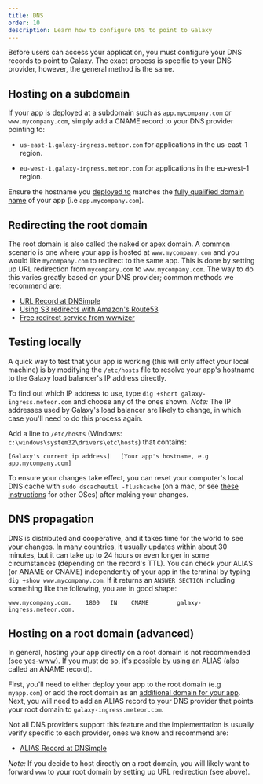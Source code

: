 ```yaml
---
title: DNS
order: 10
description: Learn how to configure DNS to point to Galaxy
---
```


Before users can access your application, you must configure your DNS records to point to Galaxy. The exact process is specific to your DNS provider, however, the general method is the same.

<h2 id="subdomain">Hosting on a subdomain</h2>

If your app is deployed at a subdomain such as `app.mycompany.com` or `www.mycompany.com`, simply add a CNAME record to your DNS provider pointing to:

- `us-east-1.galaxy-ingress.meteor.com` for applications in the us-east-1 region. 

- `eu-west-1.galaxy-ingress.meteor.com` for applications in the eu-west-1 region.  

Ensure the hostname you [deployed to](deploying-to-galaxy) matches the [fully qualified domain name](https://en.wikipedia.org/wiki/Fully_qualified_domain_name) of your app (i.e `app.mycompany.com`).

<h2 id="root-domain-redirect">Redirecting the root domain</h2>

The root domain is also called the naked or apex domain. A common scenario is one where your app is hosted at `www.mycompany.com` and you would like `mycompany.com` to redirect to the same app. This is done by setting up URL redirection from `mycompany.com` to `www.mycompany.com`. The way to do this varies greatly based on your DNS provider; common methods we recommend are:

* [URL Record at DNSimple](https://support.dnsimple.com/articles/url-record/)
* [Using S3 redirects with Amazon's Route53](https://aws.amazon.com/blogs/aws/root-domain-website-hosting-for-amazon-s3/)
* [Free redirect service from wwwizer](http://wwwizer.com/naked-domain-redirect)

<h2 id="testing">Testing locally</h2>

A quick way to test that your app is working (this will only affect your local machine) is by modifying the `/etc/hosts` file to resolve your app's hostname to the Galaxy load balancer's IP address directly.

To find out which IP address to use, type `dig +short galaxy-ingress.meteor.com` and choose any of the ones shown. *Note:* The IP addresses used by Galaxy's load balancer are likely to change, in which case you'll need to do this process again.

Add a line to `/etc/hosts` (Windows: `c:\windows\system32\drivers\etc\hosts`) that contains:

```
[Galaxy's current ip address]   [Your app's hostname, e.g app.mycompany.com]
```

To ensure your changes take effect, you can reset your computer's local DNS cache with `sudo dscacheutil -flushcache` (on a mac, or see [these instructions](https://www.whatsmydns.net/flush-dns.html) for other OSes) after making your changes.

<h2 id="dns-propagation">DNS propagation</h2>

DNS is distributed and cooperative, and it takes time for the world to see your changes.  In many countries, it usually updates within about 30 minutes, but it can take up to 24 hours or even longer in some circumstances (depending on the record's TTL). You can check your ALIAS (or ANAME or CNAME) independently of your app in the terminal by typing `dig +show www.mycompany.com`. If it returns an `ANSWER SECTION` including something like the following, you are in good shape:

```
www.mycompany.com.    1800   IN    CNAME        galaxy-ingress.meteor.com.
```

<h2 id="hosting-root-domain">Hosting on a root domain (advanced)</h2>

In general, hosting your app directly on a root domain is not recommended (see [yes-www](http://www.yes-www.org/why-use-www/)). If you must do so, it's possible by using an ALIAS (also called an ANAME record).

First, you'll need to either deploy your app to the root domain (e.g `myapp.com`) or add the root domain as an [additional domain for your app](custom-domains.html#add-domain). Next, you will need to add an ALIAS record to your DNS provider that points your root domain to `galaxy-ingress.meteor.com`. 

Not all DNS providers support this feature and the implementation is usually verify specific to each provider, ones we know and recommend are:

* [ALIAS Record at DNSimple](https://support.dnsimple.com/articles/alias-record/)

*Note:* If you decide to host directly on a root domain, you will likely want to forward `www` to your root domain by setting up URL redirection (see above).
